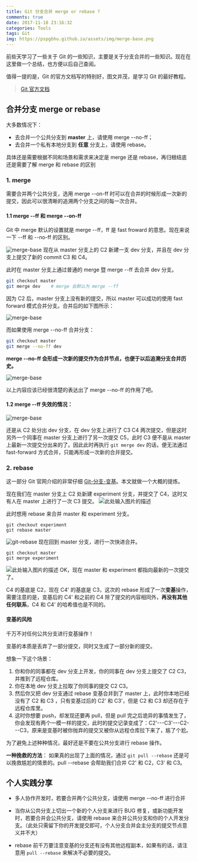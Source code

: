 ```yaml
---
title: Git 分支合并 merge or rebase ?
comments: true
date: 2017-11-18 23:16:32
categories: Tools
tags: Git
img: https://pspgbhu.github.io/assets/img/merge-base.png
---
```


前些天学习了一些关于 Git 的一些知识，主要是关于分支合并的一些知识。现在在这里做一个总结，也方便以后自己查阅。


值得一提的是，Git 的官方文档写的特别好，图文并茂，是学习 Git 的最好教程。
> [Git 官方文档](https://git-scm.com/book/zh/v2)

## 合并分支 merge or rebase

大多数情况下：

* 去合并一个公共分支到 **master** 上，请使用 merge --no-ff；
* 去合并一个私有本地分支到 **任意** 分支上，请使用 rebase。

具体还是需要根据不同和场景和需求来决定是 merge 还是 rebase，再归根结底还是需要了解 merge 和 rebase 的区别

### 1. merge
需要合并两个公共分支，选用 merge --on-ff 时可以在合并的时候形成一次新的提交，因此可以很清晰的追溯两个分支之间的每一次合并。

#### 1.1 merge --ff 和 merge --on-ff

Git 中 merge 默认的设置就是 merge --ff，ff 是 fast froward 的意思。现在来说一下 --ff 和 --no-ff 的区别。

![merge-base][1]
现在从 master 分支上的 C2 新建一支 dev 分支，并且在 dev 分支上提交了新的 commit C3 和 C4。

此时在 master 分支上通过普通的 merge 暨 merge --ff 去合并 dev 分支。
```bash
git checkout master
git merge dev    # merge 会默认为 merge --ff
```
因为 C2 后，master 分支上没有新的提交，所以 master 可以成功的使用 fast forward 模式合并分支。合并后的如下图所示：

![merge-base][2]

而如果使用 merge --no-ff 合并分支：
```bash
git checkout master
git merge --no-ff dev
```
**merge --no-ff 会形成一次新的提交作为合并节点，也便于以后追溯分支合并历史。**

![merge-base][3]

以上内容应该已经很清楚的表达出了 merge --no-ff 的作用了吧。

#### 1.2 merge --ff 失效的情况：
![merge-base][4]

还是从 C2 处分出 dev 分支，在 dev 分支上进行了 C3 C4 两次提交，但是这时另外一个同事在 master 分支上进行了另一次提交 C5，此时 C3 便不是从 master 上最新一次提交分出来的了。因此此时再执行 `git merge dev` 的话，便无法通过 fast-forward 方式合并，只能再形成一次新的合并提交。

### 2. rebase
这一部分 Git 官网介绍的非常仔细 [Git-分支-变基](https://git-scm.com/book/zh/v2/Git-%E5%88%86%E6%94%AF-%E5%8F%98%E5%9F%BA)。本文就做一个大概的提炼。

现在我们在 master 分支上 C2 处新建 experiment 分支，并提交了 C4，这时又有人在 master 上进行了一次 C3 提交。
![此处输入图片的描述][5]

此时想用 rebase 来合并 master 和 experiment 分支。
```
git checkout experiment
git rebase master
```
![git-rebase][6]
现在回到 master 分支，进行一次快进合并。
```
git checkout master
git merge experiment
```
![此处输入图片的描述][7]
OK，现在 master 和 experiment 都指向最新的一次提交了。

C4 的基底是 C2，现在 C4' 的基底是 C3，这次的 rebase 形成了一次**变基**操作，需要注意的是，变基后的 C4' 和之前的 C4 除了提交的内容相同外，**再没有其他任何联系**，C4 和 C4' 的哈希值也是不同的。

#### 变基的风险
千万不对任何公共分支进行变基操作！

变基的本质是丢弃了一部分提交，同时又生成了一部分新的提交。

想象一下这个场景：
1. 你和你的同事都在 dev 分支上开发，你的同事在 dev 分支上提交了 C2 C3，并推到了远程仓库。
2. 你在本地 dev 分支上拉取了你同事的提交 C2 C3。
3. 然后你又把 dev 分支通过 rebase 变基合并到了 master 上，此时你本地已经没有了 C2 和 C3 ，只有变基过后的 C2' 和 C3'，但是 C2 和 C3 却还存在于远程仓库里。
4. 这时你想要 push，却发现还要再 pull，但是 pull 完之后诡异的事情发生了，你会发现有两个一模一样的提交，此时的提交记录变成了：C2'---C3'---C2---C3，原来是变基时被你抛弃的提交又被你从远程仓库拉下来了，尴了个尬。

为了避免上述种种情况，最好还是不要在公共分支进行 rebase 操作。

**一种挽救的方法**：
如果真的出现了上面的情况，通过 `git pull --rebase` 还是可以挽救尴尬的情景的。pull --rebase 会帮助我们合并 C2' 和 C2，C3' 和 C3。

## 个人实践分享
- 多人协作开发时，若要合并两个公共分支，请使用 merge --no-ff 进行合并
- 当你从公共分支上切出一个新的个人分支来进行 BUG 修复，或新功能开发时，若要合并会公共分支，请使用 rebase 来合并公共分支和你的个人开发分支。（此处只需留下你的开发提交即可，个人分支合并会主分支的提交节点意义并不大）
- rebase 前千万要注意变基的分支还有没有其他远程副本，如果有的话，请注意用 `pull --rebase` 来解决不必要的提交。

  [1]: https://pspgbhu.github.io/assets/img/merge-base.png
  [2]: https://pspgbhu.github.io/assets/img/merge--ff.png
  [3]: https://pspgbhu.github.io/assets/img/merge--no-ff.png
  [4]: https://pspgbhu.github.io/assets/img/merge-other.png
  [5]: https://git-scm.com/book/en/v2/images/basic-rebase-1.png
  [6]: https://git-scm.com/book/en/v2/images/basic-rebase-3.png
  [7]: https://git-scm.com/book/en/v2/images/basic-rebase-4.png
